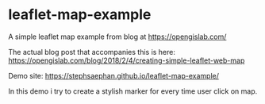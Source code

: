 # leaflet-map-example

A simple leaflet map example from blog at https://opengislab.com/

The actual blog post that accompanies this is here: https://opengislab.com/blog/2018/2/4/creating-simple-leaflet-web-map

Demo site: https://stephsaephan.github.io/leaflet-map-example/

In this demo i try to create a stylish marker for every time user click on map.
